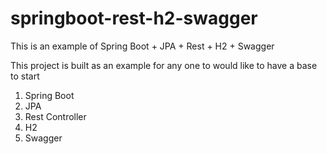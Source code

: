 # springboot-rest-h2-swagger
This is an example of Spring Boot + JPA + Rest + H2 + Swagger

This project is built as an example for any one to would like to have a base to start
1. Spring Boot
2. JPA
3. Rest Controller
4. H2
5. Swagger

